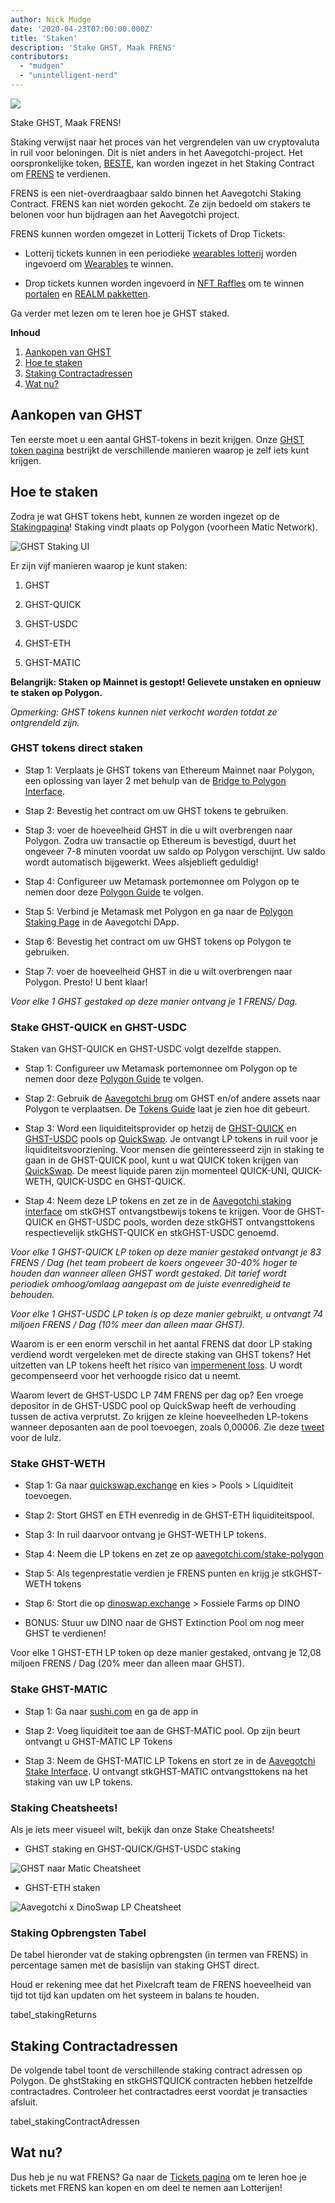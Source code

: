 ```yaml
---
author: Nick Mudge
date: '2020-04-23T07:00:00.000Z'
title: 'Staken'
description: 'Stake GHST, Maak FRENS'
contributors:
  - "mudgen"
  - "unintelligent-nerd"
---
```



<div class="headerImageContainer">
<img class="headerImage" src="/staking/staking.png">
<p class="headerImageText">Stake GHST, Maak FRENS!</p>
</div>

Staking verwijst naar het proces van het vergrendelen van uw cryptovaluta in ruil voor beloningen. Dit is niet anders in het Aavegotchi-project. Het oorspronkelijke token, [BESTE](/posts/ghst), kan worden ingezet in het Staking Contract om [FRENS](/posts/glossary#frens) te verdienen.

FRENS is een niet-overdraagbaar saldo binnen het Aavegotchi Staking Contract. FRENS kan niet worden gekocht. Ze zijn bedoeld om stakers te belonen voor hun bijdragen aan het Aavegotchi project.

FRENS kunnen worden omgezet in Lotterij Tickets of Drop Tickets:

* Lotterij tickets kunnen in een periodieke [wearables lotterij](/tickets) worden ingevoerd om [Wearables](/wearables) te winnen.

* Drop tickets kunnen worden ingevoerd in [NFT Raffles](/tickets) om te winnen [portalen](/portals) en [REALM pakketten](/metaverse).

Ga verder met lezen om te leren hoe je GHST staked.

<div class="contentsBox">

**Inhoud**

<ol>
<li><a href=#purchasing-ghst>Aankopen van GHST</a></li>
<li><a href=#how-to-stake>Hoe te staken</a></li>
<li><a href=#staking-contract-addresses>Staking Contractadressen</a></li>
<li><a href=#what-s-next->Wat nu?</a></li>
</ol>

</div>

## Aankopen van GHST
Ten eerste moet u een aantal GHST-tokens in bezit krijgen. Onze [GHST token pagina](/posts/ghst) bestrijkt de verschillende manieren waarop je zelf iets kunt krijgen.

## Hoe te staken
Zodra je wat GHST tokens hebt, kunnen ze worden ingezet op de [Stakingpagina](https://aavegotchi.com/stake-polygon)! Staking vindt plaats op Polygon (voorheen Matic Network).

<img class = "bodyImage" src = "/staking/ghst-staking-ui.png" alt = "GHST Staking UI" />

Er zijn vijf manieren waarop je kunt staken:

1. GHST

2. GHST-QUICK

3. GHST-USDC

4. GHST-ETH

5. GHST-MATIC

**Belangrijk: Staken op Mainnet is gestopt! Gelievete unstaken en opnieuw te staken op Polygon.**

*Opmerking: GHST tokens kunnen niet verkocht worden totdat ze ontgrendeld zijn.*

### GHST tokens direct staken

* Stap 1: Verplaats je GHST tokens van Ethereum Mainnet naar Polygon, een oplossing van layer 2 met behulp van de [Bridge to Polygon Interface](https://aavegotchi.com/bridge).

* Stap 2: Bevestig het contract om uw GHST tokens te gebruiken.

* Stap 3: voer de hoeveelheid GHST in die u wilt overbrengen naar Polygon. Zodra uw transactie op Ethereum is bevestigd, duurt het ongeveer 7-8 minuten voordat uw saldo op Polygon verschijnt. Uw saldo wordt automatisch bijgewerkt. Wees alsjeblieft geduldig!

* Stap 4: Configureer uw Metamask portemonnee om Polygon op te nemen door deze [Polygon Guide](/polygon) te volgen.

* Stap 5: Verbind je Metamask met Polygon en ga naar de [Polygon Staking Page](https://aavegotchi.com/stake-polygon) in de Aavegotchi DApp.

* Stap 6: Bevestig het contract om uw GHST tokens op Polygon te gebruiken.

* Stap 7: voer de hoeveelheid GHST in die u wilt overbrengen naar Polygon. Presto! U bent klaar!

*Voor elke 1 GHST gestaked op deze manier ontvang je 1 FRENS/ Dag.*

### Stake GHST-QUICK en GHST-USDC

Staken van GHST-QUICK en GHST-USDC volgt dezelfde stappen.

* Stap 1: Configureer uw Metamask portemonnee om Polygon op te nemen door deze [Polygon Guide](/polygon) te volgen.

* Stap 2: Gebruik de [Aavegotchi brug](https://aavegotchi.com/bridge) om GHST en/of andere assets naar Polygon te verplaatsen. De [Tokens Guide](/matokens) laat je zien hoe dit gebeurt.

* Stap 3: Word een liquiditeitsprovider op hetzij de [GHST-QUICK](https://info.quickswap.exchange/pair/0x8b1fd78ad67c7da09b682c5392b65ca7caa101b9) en [GHST-USDC](https://info.quickswap.exchange/pair/0x096c5ccb33cfc5732bcd1f3195c13dbefc4c82f4) pools op [QuickSwap](https://quickswap.exchange). Je ontvangt LP tokens in ruil voor je liquiditeitsvoorziening. Voor mensen die geïnteresseerd zijn in staking te gaan in de GHST-QUICK pool, kunt u wat QUICK token krijgen van [QuickSwap](https://quickswap.exchange). De meest liquide paren zijn momenteel QUICK-UNI, QUICK-WETH, QUICK-USDC en GHST-QUICK.

* Stap 4: Neem deze LP tokens en zet ze in de [Aavegotchi staking interface](https://aavegotchi.com/stake-polygon) om stkGHST ontvangstbewijs tokens te krijgen. Voor de GHST-QUICK en GHST-USDC pools, worden deze stkGHST ontvangsttokens respectievelijk stkGHST-QUICK en stkGHST-USDC genoemd.

*Voor elke 1 GHST-QUICK LP token op deze manier gestaked ontvangt je 83 FRENS / Dag (het team probeert de koers ongeveer 30-40% hoger te houden dan wanneer alleen GHST wordt gestaked. Dit tarief wordt periodiek omhoog/omlaag aangepast om de juiste evenredigheid te behouden.*

*Voor elke 1 GHST-USDC LP token is op deze manier gebruikt, u ontvangt 74 miljoen FRENS / Dag (10% meer dan alleen maar GHST).*

Waarom is er een enorm verschil in het aantal FRENS dat door LP staking verdiend wordt vergeleken met de directe staking van GHST tokens? Het uitzetten van LP tokens heeft het risico van [impermenent loss](/glossary#impermanent-loss). U wordt gecompenseerd voor het verhoogde risico dat u neemt.

Waarom levert de GHST-USDC LP 74M FRENS per dag op? Een vroege depositor in de GHST-USDC pool op QuickSwap heeft de verhouding tussen de activa verprutst. Zo krijgen ze kleine hoeveelheden LP-tokens wanneer deposanten aan de pool toevoegen, zoals 0,00006. Zie deze [tweet](https://twitter.com/coderdannn/status/1362423402871447554) voor de lulz.

### Stake GHST-WETH

* Stap 1: Ga naar [quickswap.exchange](https://quickswap.exchange/) en kies > Pools > Liquiditeit toevoegen.

* Stap 2: Stort GHST en ETH evenredig in de GHST-ETH liquiditeitspool.

* Stap 3: In ruil daarvoor ontvang je GHST-WETH LP tokens.

* Stap 4: Neem die LP tokens en zet ze op [aavegotchi.com/stake-polygon](https://aavegotchi.com/stake-polygon)

* Stap 5: Als tegenprestatie verdien je FRENS punten en krijg je stkGHST-WETH tokens

* Stap 6: Stort die op [dinoswap.exchange](https://dinoswap.exchange/) > Fossiele Farms op DINO

* BONUS: Stuur uw DINO naar de GHST Extinction Pool om nog meer GHST te verdienen!

Voor elke 1 GHST-ETH LP token op deze manier gestaked, ontvang je 12,08 miljoen FRENS / Dag (20% meer dan alleen maar GHST).

### Stake GHST-MATIC

* Stap 1: Ga naar [sushi.com](https://sushi.com/) en ga de app in

* Stap 2: Voeg liquiditeit toe aan de GHST-MATIC pool. Op zijn beurt ontvangt u GHST-MATIC LP Tokens

* Stap 3: Neem de GHST-MATIC LP Tokens en stort ze in de [Aavegotchi Stake Interface](https://aavegotchi.com/stake-polygon). U ontvangt stkGHST-MATIC ontvangsttokens na het staking van uw LP tokens.

### Staking Cheatsheets!

Als je iets meer visueel wilt, bekijk dan onze Stake Cheatsheets!

* GHST staking en GHST-QUICK/GHST-USDC staking

<img class = "bodyImage" src = "/staking/GHST-to-Matic-Cheatsheet.png" alt = "GHST naar Matic Cheatsheet" />

* GHST-ETH staken

<img class = "bodyImage" src = "/staking/aavegotchi-dinoswap-lp-cheatsheet.png" alt = "Aavegotchi x DinoSwap LP Cheatsheet" />

### Staking Opbrengsten Tabel

De tabel hieronder vat de staking opbrengsten (in termen van FRENS) in percentage samen met de basislijn van staking GHST direct.

Houd er rekening mee dat het Pixelcraft team de FRENS hoeveelheid van tijd tot tijd kan updaten om het systeem in balans te houden.

tabel_stakingReturns

## Staking Contractadressen

De volgende tabel toont de verschillende staking contract adressen op Polygon. De ghstStaking en stkGHSTQUICK contracten hebben hetzelfde contractadres. Controleer het contractadres eerst voordat je transacties afsluit.

tabel_stakingContractAdressen

## Wat nu?

Dus heb je nu wat FRENS? Ga naar de [Tickets pagina](/tickets) om te leren hoe je tickets met FRENS kan kopen en om deel te nemen aan Lotterijen!